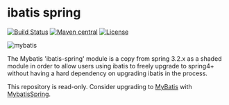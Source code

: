 ibatis spring
=============

[![Build Status](https://travis-ci.org/mybatis/ibatis-spring.svg?branch=master)](https://travis-ci.org/mybatis/ibatis-spring)
[![Maven central](https://maven-badges.herokuapp.com/maven-central/org.mybatis/mybatis-2-spring/badge.svg)](https://maven-badges.herokuapp.com/maven-central/org.mybatis/mybatis-2-spring)
[![License](http://img.shields.io/:license-apache-brightgreen.svg)](http://www.apache.org/licenses/LICENSE-2.0.html)

![mybatis](http://mybatis.github.io/images/mybatis-logo.png)

The Mybatis 'ibatis-spring' module is a copy from spring 3.2.x as a shaded module in order to allow users using ibatis to 
freely upgrade to spring4+ without having a hard dependency on upgrading ibatis in the process.

This repository is read-only. Consider upgrading to [MyBatis](https://github.com/mybatis/mybatis-3) with [MybatisSpring](https://github.com/mybatis/spring).
